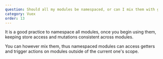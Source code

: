 ```yaml
---
question: Should all my modules be namespaced, or can I mix them with global ones?
category: Vuex
order: 13
---
```


It is a good practice to namespace all modules, once you begin using them, keeping store access and mutations consistent across modules.
 
 You can however mix them, thus namespaced modules can access getters and trigger actions on modules outside of the current one's scope.
